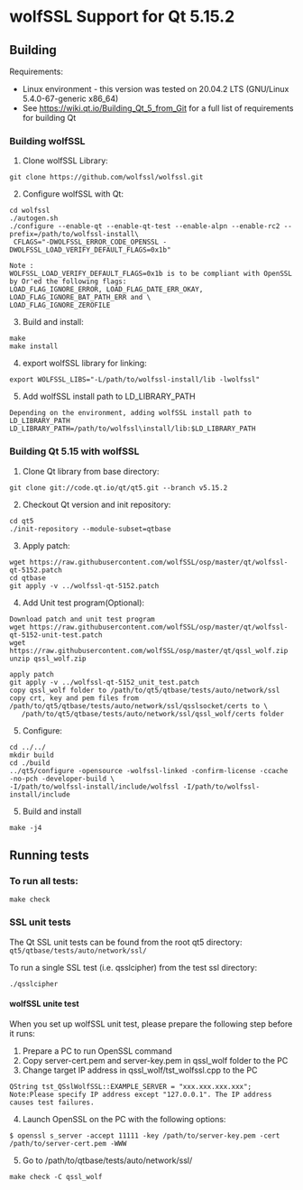 # wolfSSL Support for Qt 5.15.2
## Building
Requirements:
* Linux environment - this version was tested on 20.04.2 LTS (GNU/Linux 5.4.0-67-generic x86_64)
* See https://wiki.qt.io/Building_Qt_5_from_Git for a full list of requirements for building Qt

### Building wolfSSL
1. Clone wolfSSL Library:
```
git clone https://github.com/wolfssl/wolfssl.git
```
2. Configure wolfSSL with Qt:
```
cd wolfssl
./autogen.sh
./configure --enable-qt --enable-qt-test --enable-alpn --enable-rc2 --prefix=/path/to/wolfssl-install\
 CFLAGS="-DWOLFSSL_ERROR_CODE_OPENSSL -DWOLFSSL_LOAD_VERIFY_DEFAULT_FLAGS=0x1b"

Note : 
WOLFSSL_LOAD_VERIFY_DEFAULT_FLAGS=0x1b is to be compliant with OpenSSL by Or'ed the following flags:
LOAD_FLAG_IGNORE_ERROR, LOAD_FLAG_DATE_ERR_OKAY, LOAD_FLAG_IGNORE_BAT_PATH_ERR and \
LOAD_FLAG_IGNORE_ZEROFILE
```
3. Build and install:
```
make
make install
```
4. export wolfSSL library for linking:
```
export WOLFSSL_LIBS="-L/path/to/wolfssl-install/lib -lwolfssl"
```

5. Add wolfSSL install path to LD_LIBRARY_PATH
```
Depending on the environment, adding wolfSSL install path to LD_LIBRARY_PATH
LD_LIBRARY_PATH=/path/to/wolfssl\install/lib:$LD_LIBRARY_PATH
```

### Building Qt 5.15 with wolfSSL

1. Clone Qt library from base directory:
```
git clone git://code.qt.io/qt/qt5.git --branch v5.15.2 
```

2. Checkout Qt version and init repository:
```
cd qt5
./init-repository --module-subset=qtbase
```

3. Apply patch:
```
wget https://raw.githubusercontent.com/wolfSSL/osp/master/qt/wolfssl-qt-5152.patch
cd qtbase
git apply -v ../wolfssl-qt-5152.patch
```
4. Add Unit test program(Optional):
```
Download patch and unit test program
wget https://raw.githubusercontent.com/wolfSSL/osp/master/qt/wolfssl-qt-5152-unit-test.patch
wget https://raw.githubusercontent.com/wolfSSL/osp/master/qt/qssl_wolf.zip
unzip qssl_wolf.zip
````
```
apply patch
git apply -v ../wolfssl-qt-5152_unit_test.patch
copy qssl_wolf folder to /path/to/qt5/qtbase/tests/auto/network/ssl
copy crt, key and pem files from /path/to/qt5/qtbase/tests/auto/network/ssl/qsslsocket/certs to \
   /path/to/qt5/qtbase/tests/auto/network/ssl/qssl_wolf/certs folder
```
5. Configure:
```
cd ../../
mkdir build
cd ./build
../qt5/configure -opensource -wolfssl-linked -confirm-license -ccache -no-pch -developer-build \
-I/path/to/wolfssl-install/include/wolfssl -I/path/to/wolfssl-install/include
```

5. Build and install
```
make -j4
```

## Running tests

### To run all tests:
```
make check
```

### SSL unit tests

The Qt SSL unit tests can be found from the root qt5 directory: `qt5/qtbase/tests/auto/network/ssl/`

To run a single SSL test (i.e. qsslcipher) from the test ssl directory:
```
./qsslcipher
```

#### wolfSSL unite test
When you set up wolfSSL unit test, please prepare the following step before it runs:
1. Prepare a PC to run OpenSSL command
2. Copy server-cert.pem and server-key.pem in qssl_wolf folder to the PC
3. Change target IP address in qssl_wolf/tst_wolfssl.cpp to the PC
```
QString tst_QSslWolfSSL::EXAMPLE_SERVER = "xxx.xxx.xxx.xxx";
Note:Please specify IP address except "127.0.0.1". The IP address causes test failures.
```
4. Launch OpenSSL on the PC with the following options:
```
$ openssl s_server -accept 11111 -key /path/to/server-key.pem -cert /path/to/server-cert.pem -WWW
```
5. Go to /path/to/qtbase/tests/auto/network/ssl/
```
make check -C qssl_wolf
```


